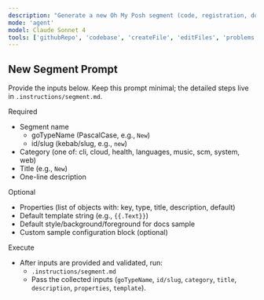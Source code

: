 ```yaml
---
description: "Generate a new Oh My Posh segment (code, registration, docs, schema, sidebar)"
mode: 'agent'
model: Claude Sonnet 4
tools: ['githubRepo', 'codebase', 'createFile', 'editFiles', 'problems', 'runCommands', 'runTasks', 'runTests', 'search', 'testFailure', 'usages']
---
```


## New Segment Prompt

Provide the inputs below. Keep this prompt minimal;
the detailed steps live in `.instructions/segment.md`.

Required

- Segment name
  - goTypeName (PascalCase, e.g., `New`)
  - id/slug (kebab/slug, e.g., `new`)
- Category (one of: cli, cloud, health, languages, music, scm, system, web)
- Title (e.g., `New`)
- One-line description

Optional

- Properties (list of objects with: key, type, title, description, default)
- Default template string (e.g., ` {{.Text}} `)
- Default style/background/foreground for docs sample
- Custom sample configuration block (optional)

Execute

- After inputs are provided and validated, run:
  - `.instructions/segment.md`
  - Pass the collected inputs (`goTypeName`, `id/slug`, `category`, `title`,
    `description`, `properties`, `template`).
